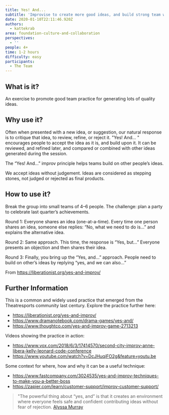 ```yaml
---
title: Yes! And...
subtitle: 'Improvise to create more good ideas, and build strong team work skills.'
date: 2020-01-10T22:11:46.920Z
authors:
  - kattekrab
area: foundation-culture-and-collaboration
perspectives:
  - ''
people: 4+
time: 1-2 hours
difficulty: easy
participants:
  - The Team
---
```

## What is it?

An exercise to promote good team practice for generating lots of quality ideas.

## Why use it?

Often when presented with a new idea, or suggestion, our natural response is to critique that idea, to review, refine, or reject it.  "Yes! And… " encourages people to accept the idea as it is, and build upon it.  It can be reviewed, and refined later, and compared or combined with other ideas generated during the session.

The “Yes! And…” improv principle helps teams build on other people’s ideas. 

We accept ideas without judgement. Ideas are considered as stepping stones, not judged or rejected as final products. 

## How to use it?

Break the group into small teams of 4–6 people.  The challenge: plan a party to celebrate last quarter’s achievements.

Round 1: Everyone shares an idea (one-at-a-time). Every time one person shares an idea, someone else replies: “No, what we need to do is…” and explains the alternative idea.

Round 2: Same approach. This time, the response is “Yes, but…” Everyone presents an objection and then shares their idea.

Round 3: Finally, you bring up the “Yes, and…” approach. People need to build on other’s ideas by replying “yes, and we can also…”

From https://liberationist.org/yes-and-improv/

## Further Information

This is a common and widely used practice that emerged from the Theatresports community last century. Explore the practice further here:

* https://liberationist.org/yes-and-improv/
* https://www.dramanotebook.com/drama-games/yes-and/
* https://www.thoughtco.com/yes-and-improv-game-2713213 

Videos showing the practice in action:

* https://www.vox.com/2018/6/3/17414570/second-city-improv-anne-libera-kelly-leonard-code-conference 
* https://www.youtube.com/watch?v=DcJHuqiFO2g&feature=youtu.be 

Some context for where, how and why it can be a useful technique:

* https://www.fastcompany.com/3024535/yes-and-improv-techniques-to-make-you-a-better-boss 
* https://zapier.com/learn/customer-support/improv-customer-support/

> "The powerful thing about “yes, and” is that it creates an environment where everyone feels safe and confident contributing ideas without fear of rejection.  [Alyssa Murray](https://medium.com/@alyssadmurray/yes-and-306029ebff9a)
